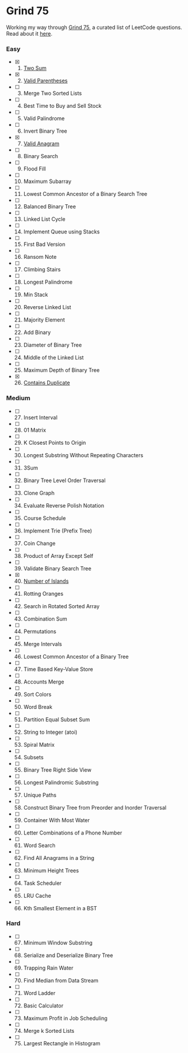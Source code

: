 # Grind 75

Working my way through [Grind 75](https://www.techinterviewhandbook.org/grind75), a curated list of LeetCode questions. Read about it [here](https://www.techinterviewhandbook.org/grind75/about).

### Easy

- [x] 1. [Two Sum](https://leetcode.com/problems/two-sum/)
- [x] 2. [Valid Parentheses](https://leetcode.com/problems/valid-parentheses)
- [ ] 3. Merge Two Sorted Lists
- [ ] 4. Best Time to Buy and Sell Stock
- [ ] 5. Valid Palindrome
- [ ] 6. Invert Binary Tree
- [x] 7. [Valid Anagram](https://leetcode.com/problems/valid-anagram/)
- [ ] 8. Binary Search
- [ ] 9. Flood Fill
- [ ] 10. Maximum Subarray
- [ ] 11. Lowest Common Ancestor of a Binary Search Tree
- [ ] 12. Balanced Binary Tree
- [ ] 13. Linked List Cycle
- [ ] 14. Implement Queue using Stacks
- [ ] 15. First Bad Version
- [ ] 16. Ransom Note
- [ ] 17. Climbing Stairs
- [ ] 18. Longest Palindrome
- [ ] 19. Min Stack
- [ ] 20. Reverse Linked List
- [ ] 21. Majority Element
- [ ] 22. Add Binary
- [ ] 23. Diameter of Binary Tree
- [ ] 24. Middle of the Linked List
- [ ] 25. Maximum Depth of Binary Tree
- [x] 26. [Contains Duplicate](https://leetcode.com/problems/contains-duplicate)

### Medium

- [ ] 27. Insert Interval
- [ ] 28. 01 Matrix
- [ ] 29. K Closest Points to Origin
- [ ] 30. Longest Substring Without Repeating Characters
- [ ] 31. 3Sum
- [ ] 32. Binary Tree Level Order Traversal
- [ ] 33. Clone Graph
- [ ] 34. Evaluate Reverse Polish Notation
- [ ] 35. Course Schedule
- [ ] 36. Implement Trie (Prefix Tree)
- [ ] 37. Coin Change
- [ ] 38. Product of Array Except Self
- [ ] 39. Validate Binary Search Tree
- [x] 40. [Number of Islands](https://leetcode.com/problems/number-of-islands)
- [ ] 41. Rotting Oranges
- [ ] 42. Search in Rotated Sorted Array
- [ ] 43. Combination Sum
- [ ] 44. Permutations
- [ ] 45. Merge Intervals
- [ ] 46. Lowest Common Ancestor of a Binary Tree
- [ ] 47. Time Based Key-Value Store
- [ ] 48. Accounts Merge
- [ ] 49. Sort Colors
- [ ] 50. Word Break
- [ ] 51. Partition Equal Subset Sum
- [ ] 52. String to Integer (atoi)
- [ ] 53. Spiral Matrix
- [ ] 54. Subsets
- [ ] 55. Binary Tree Right Side View
- [ ] 56. Longest Palindromic Substring
- [ ] 57. Unique Paths
- [ ] 58. Construct Binary Tree from Preorder and Inorder Traversal
- [ ] 59. Container With Most Water
- [ ] 60. Letter Combinations of a Phone Number
- [ ] 61. Word Search
- [ ] 62. Find All Anagrams in a String
- [ ] 63. Minimum Height Trees
- [ ] 64. Task Scheduler
- [ ] 65. LRU Cache
- [ ] 66. Kth Smallest Element in a BST

### Hard

- [ ] 67. Minimum Window Substring
- [ ] 68. Serialize and Deserialize Binary Tree
- [ ] 69. Trapping Rain Water
- [ ] 70. Find Median from Data Stream
- [ ] 71. Word Ladder
- [ ] 72. Basic Calculator
- [ ] 73. Maximum Profit in Job Scheduling
- [ ] 74. Merge k Sorted Lists
- [ ] 75. Largest Rectangle in Histogram